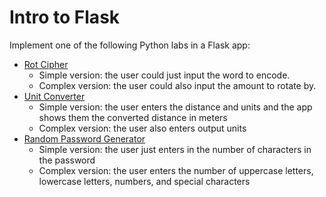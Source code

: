
# Intro to Flask

Implement one of the following Python labs in a Flask app:

- [Rot Cipher](https://github.com/PdxCodeGuild/HB3/blob/417d2f4b61d363857a0cdafebf149b8a58e6186a/1%20Python/labs/Rot%20Cipher.md)
  - Simple version: the user could just input the word to encode.
  - Complex version: the user could also input the amount to rotate by.
- [Unit Converter](https://github.com/PdxCodeGuild/HB3/blob/417d2f4b61d363857a0cdafebf149b8a58e6186a/1%20Python/labs/01%20Unit%20Converter.md)
  - Simple version: the user enters the distance and units and the app shows them the converted distance in meters
  - Complex version: the user also enters output units
- [Random Password Generator](../../1%20Python/labs/06%20Random%20Password%20Generator.md)
  - Simple version: the user just enters in the number of characters in the password
  - Complex version: the user enters the number of uppercase letters, lowercase letters, numbers, and special characters

